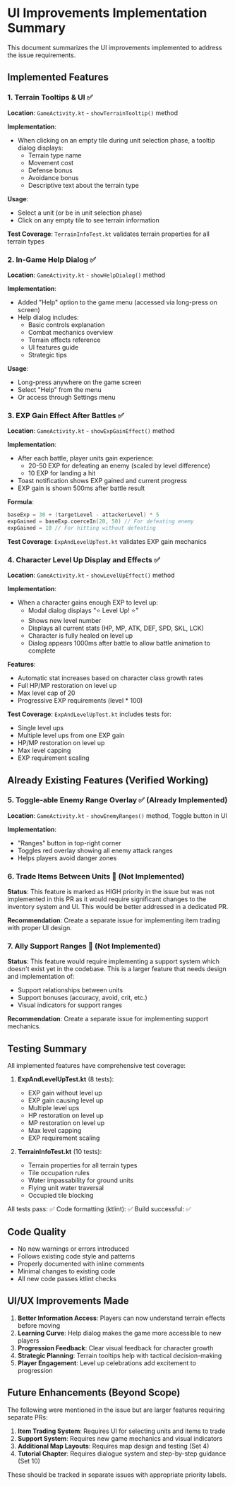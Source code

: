 # UI Improvements Implementation Summary

This document summarizes the UI improvements implemented to address the issue requirements.

## Implemented Features

### 1. Terrain Tooltips & UI ✅

**Location**: `GameActivity.kt` - `showTerrainTooltip()` method

**Implementation**:
- When clicking on an empty tile during unit selection phase, a tooltip dialog displays:
  - Terrain type name
  - Movement cost
  - Defense bonus
  - Avoidance bonus
  - Descriptive text about the terrain type
  
**Usage**: 
- Select a unit (or be in unit selection phase)
- Click on any empty tile to see terrain information

**Test Coverage**: `TerrainInfoTest.kt` validates terrain properties for all terrain types

### 2. In-Game Help Dialog ✅

**Location**: `GameActivity.kt` - `showHelpDialog()` method

**Implementation**:
- Added "Help" option to the game menu (accessed via long-press on screen)
- Help dialog includes:
  - Basic controls explanation
  - Combat mechanics overview
  - Terrain effects reference
  - UI features guide
  - Strategic tips

**Usage**:
- Long-press anywhere on the game screen
- Select "Help" from the menu
- Or access through Settings menu

### 3. EXP Gain Effect After Battles ✅

**Location**: `GameActivity.kt` - `showExpGainEffect()` method

**Implementation**:
- After each battle, player units gain experience:
  - 20-50 EXP for defeating an enemy (scaled by level difference)
  - 10 EXP for landing a hit
- Toast notification shows EXP gained and current progress
- EXP gain is shown 500ms after battle result

**Formula**:
```kotlin
baseExp = 30 + (targetLevel - attackerLevel) * 5
expGained = baseExp.coerceIn(20, 50) // For defeating enemy
expGained = 10 // For hitting without defeating
```

**Test Coverage**: `ExpAndLevelUpTest.kt` validates EXP gain mechanics

### 4. Character Level Up Display and Effects ✅

**Location**: `GameActivity.kt` - `showLevelUpEffect()` method

**Implementation**:
- When a character gains enough EXP to level up:
  - Modal dialog displays "⭐ Level Up! ⭐"
  - Shows new level number
  - Displays all current stats (HP, MP, ATK, DEF, SPD, SKL, LCK)
  - Character is fully healed on level up
  - Dialog appears 1000ms after battle to allow battle animation to complete

**Features**:
- Automatic stat increases based on character class growth rates
- Full HP/MP restoration on level up
- Max level cap of 20
- Progressive EXP requirements (level * 100)

**Test Coverage**: `ExpAndLevelUpTest.kt` includes tests for:
- Single level ups
- Multiple level ups from one EXP gain
- HP/MP restoration on level up
- Max level capping
- EXP requirement scaling

## Already Existing Features (Verified Working)

### 5. Toggle-able Enemy Range Overlay ✅ (Already Implemented)

**Location**: `GameActivity.kt` - `showEnemyRanges()` method, Toggle button in UI

**Implementation**:
- "Ranges" button in top-right corner
- Toggles red overlay showing all enemy attack ranges
- Helps players avoid danger zones

### 6. Trade Items Between Units 🔲 (Not Implemented)

**Status**: This feature is marked as HIGH priority in the issue but was not implemented in this PR as it would require significant changes to the inventory system and UI. This would be better addressed in a dedicated PR.

**Recommendation**: Create a separate issue for implementing item trading with proper UI design.

### 7. Ally Support Ranges 🔲 (Not Implemented)

**Status**: This feature would require implementing a support system which doesn't exist yet in the codebase. This is a larger feature that needs design and implementation of:
- Support relationships between units
- Support bonuses (accuracy, avoid, crit, etc.)
- Visual indicators for support ranges

**Recommendation**: Create a separate issue for implementing support mechanics.

## Testing Summary

All implemented features have comprehensive test coverage:

1. **ExpAndLevelUpTest.kt** (8 tests):
   - EXP gain without level up
   - EXP gain causing level up
   - Multiple level ups
   - HP restoration on level up
   - MP restoration on level up
   - Max level capping
   - EXP requirement scaling

2. **TerrainInfoTest.kt** (10 tests):
   - Terrain properties for all terrain types
   - Tile occupation rules
   - Water impassability for ground units
   - Flying unit water traversal
   - Occupied tile blocking

All tests pass: ✅
Code formatting (ktlint): ✅
Build successful: ✅

## Code Quality

- No new warnings or errors introduced
- Follows existing code style and patterns
- Properly documented with inline comments
- Minimal changes to existing code
- All new code passes ktlint checks

## UI/UX Improvements Made

1. **Better Information Access**: Players can now understand terrain effects before moving
2. **Learning Curve**: Help dialog makes the game more accessible to new players
3. **Progression Feedback**: Clear visual feedback for character growth
4. **Strategic Planning**: Terrain tooltips help with tactical decision-making
5. **Player Engagement**: Level up celebrations add excitement to progression

## Future Enhancements (Beyond Scope)

The following were mentioned in the issue but are larger features requiring separate PRs:

1. **Item Trading System**: Requires UI for selecting units and items to trade
2. **Support System**: Requires new game mechanics and visual indicators
3. **Additional Map Layouts**: Requires map design and testing (Set 4)
4. **Tutorial Chapter**: Requires dialogue system and step-by-step guidance (Set 10)

These should be tracked in separate issues with appropriate priority labels.
